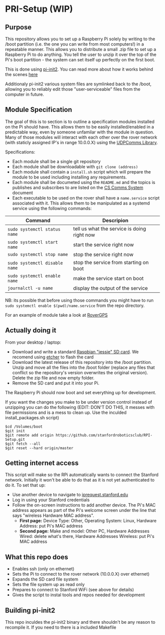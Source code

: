 PRI-Setup (WIP)
========

Purpose
-------
This repository allows you to set up a Raspberry Pi solely by writing to the /boot partition (i.e.  the one you can write from most computers!) in a repeatable manner. This allows you to distribute a small .zip file to set up a Raspberry Pi to do anything.  You tell the user to unzip it over the top of the Pi's boot partition - the system can set itself up perfectly on the first boot.

This is done using [pi-init2](src/projects.bytemark.co.uk/pi-init2/init.go). You can read more about how it works behind the scenes [here](https://blog.bytemark.co.uk/2016/01/04/setting-up-a-raspberry-pi-perfectly-on-the-first-boot)

Additionaly pi-init2 various system files are symlinked back to the /boot, allowing you to reliably edit those "user-serviceable" files from the computer in future. 

Module Specification
-------------
The goal of this is to section is to outline a specification modules installed on the Pi should have. This allows them to be easily installed/enabled in a predictable way, even by someone unfamilar with the module in question. Many of those modules will interact with each other over the rover network (with staticly assigned IP's in range 10.0.0.X) using the [UDPComms Library](https://github.com/stanfordroboticsclub/UDPComms).

Specifications:

- Each module shall be a single git repository
- Each module shall be downloadable with `git clone (address)`
- Each module shall contain a `install.sh` script which will prepare the module to be used including installing any requirements.
- Each module shall be documeted using the `README.md` and the topics is publishes and subscribes to are listed on the [CS Comms System](https://docs.google.com/spreadsheets/d/1pqduUwYa1_sWiObJDrvCCz4Al3pl588ytE4u-Dwa6Pw/edit?usp=sharing) document
- Each executable to be used on the rover shall have a `name.service` script associated with it. This allows them to be manipulated as a systemd service using the following commands:

| Command | Descripion |
|---------|------------|
| `sudo systemctl status name` | tell us what the service is doing right now|
|`sudo systemctl start name` | start the service right now|
|`sudo systemctl stop name` | stop the service right now|
|`sudo systemctl disable name` | stop the service from starting on boot|
|`sudo systemctl enable name` | make the service start on boot|
|`journalctl -u name` | display the output of the service |

NB: its possible that before using those commands you might have to run `sudo systemctl enable $(pwd)/name.service` from the repo directory.

For an example of module take a look at [RoverGPS](https://github.com/stanfordroboticsclub/RoverGPS)


Actually doing it
-------------
From your desktop / laptop:

* Download and write a standard [Raspbian "jessie" SD card](https://www.raspberrypi.org/downloads/raspbian/). We recomend using [etcher](https://www.balena.io/etcher/) to flash the card
* Download the latest release of this repository into the /boot partition. Unzip and move all the files into the /boot folder (replace any files that conflict so the repository's version overwrites the original version). Delete the zip file and now empty folder.
* Remove the SD card and put it into your Pi.

The Raspberry Pi should now boot and set everything up for development. 

If you want the changes you make to be under version control instead of unzipping you can do the following (EDIT: DON'T DO THIS, it messes with file permissions and is a mess to clean up. Use the inculded install_packages.sh script)

```
$cd /Volumes/boot
$git init
$git remote add origin https://github.com/stanfordroboticsclub/RPI-Setup.git
$git fetch --all
$git reset --hard origin/master
```
 
Getting internet access
-------------
This script will make so the RPi automatically wants to connect the Stanford network. Initially it won't be able to do that as it is not yet authenticated to do it. To set that up:

- Use another device to navigate to [iprequest.stanford.edu](http://iprequest.stanford.edu) 
- Log in using your Stanford credentials
- Follow the on-screen instructions to add another device. The Pi's MAC address appears as part of the Pi's welcome screen under the line that says "wireless Hardware MAC address". 
   - **First page:** Device Type: Other, Operating System: Linux, Hardware Address: put Pi's MAC address
   - **Second page:** Make and model: Other PC, Hardware Addresses Wired: delete what's there, Hardware Addresses Wireless: put Pi's MAC address

What this repo does
-------------
- Enables ssh (only on ethernet)
- Sets the Pi to connect to the rover network (10.0.0.X) over ethernet)
- Expands the SD card file system
- Sets the file system up as read only
- Prepares to connect to Stanford WiFi (see above for details)
- Gives the script to instal tools and repos needed for development


Building pi-init2
-----------------
This repo inculdes the pi-init2 binary and there shouldn't be any reason to recompile it. If you need to there is a included Makefile
